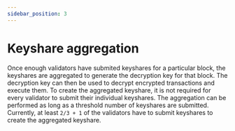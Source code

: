 ```yaml
---
sidebar_position: 3
---
```


# Keyshare aggregation

Once enough validators have submited keyshares for a particular block,
the keyshares are aggregated to generate the decryption key for that block.
The decryption key can then be used to decrypt encrypted transactions and execute them.
To create the aggregated keyshare, it is not required for every validator to submit their individual keyshares.
The aggregation can be performed as long as a threshold number of keyshares are submitted.
Currently, at least `2/3 + 1` of the validators have to submit keyshares to create the aggregated keyshare.
